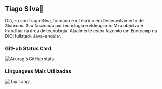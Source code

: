## Tiago Silva👋


Olá, eu sou Tiago Silva, formado em Técnico em Desenvolvimento de Sistemas. Sou fascinado por tecnologia e videogame. Meu objetivo é trabalhar na área de tecnologia. Atualmente estou fazendo um Bootcamp na DIO:  fullstack Java+angular. 


### GitHub Status Card
![Anurag's GitHub stats](https://github-readme-stats.vercel.app/api?username=tiagossylva&show_icons=true&theme=dracula)

### Linguagens Mais Utilizadas
![Top Langs](https://github-readme-stats.vercel.app/api/top-langs/?username=tiagossylva&hide_progress=true)


